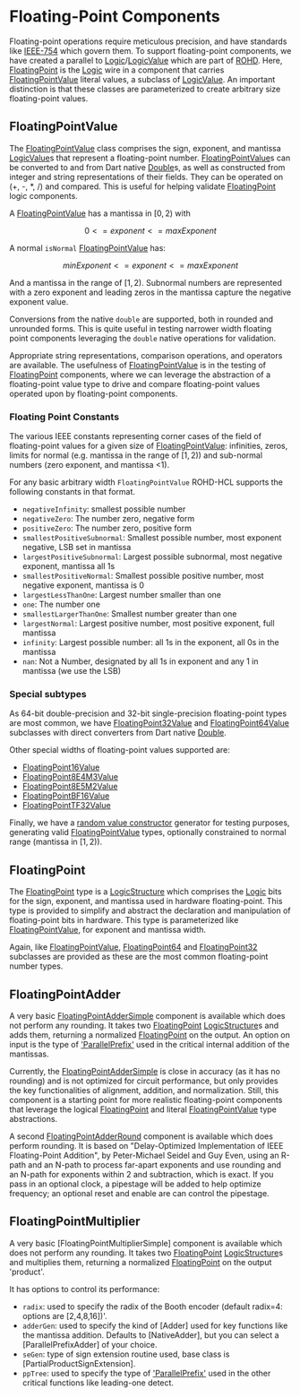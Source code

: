 # Floating-Point Components

Floating-point operations require meticulous precision, and have standards like [IEEE-754](<https://standards.ieee.org/ieee/754/6210/>) which govern them.  To support floating-point components, we have created a parallel to [Logic](https://intel.github.io/rohd/rohd/Logic-class.html)/[LogicValue](https://intel.github.io/rohd/rohd/LogicValue-class.html) which are part of [ROHD](<https://intel.github.io/rohd-website/>). Here, [FloatingPoint](https://intel.github.io/rohd-hcl/rohd_hcl/FloatingPoint-class.html) is the [Logic](https://intel.github.io/rohd/rohd/Logic-class.html) wire in a component that carries [FloatingPointValue](https://intel.github.io/rohd-hcl/rohd_hcl/FloatingPointValue-class.html) literal values, a subclass of [LogicValue](https://intel.github.io/rohd/rohd/LogicValue-class.html). An important distinction is that these classes are parameterized to create arbitrary size floating-point values.

## FloatingPointValue

The [FloatingPointValue](https://intel.github.io/rohd-hcl/rohd_hcl/FloatingPointValue-class.html) class comprises the sign, exponent, and mantissa [LogicValue](https://intel.github.io/rohd/rohd/LogicValue-class.html)s that represent a floating-point number. [FloatingPointValue](https://intel.github.io/rohd-hcl/rohd_hcl/FloatingPointValue-class.html)s can be converted to and from Dart native [Double](https://api.dart.dev/stable/3.6.0/dart-core/double-class.html)s, as well as constructed from integer and string representations of their fields.  They can be operated on (+, -, *, /) and compared. This is useful for helping validate [FloatingPoint](https://intel.github.io/rohd-hcl/rohd_hcl/FloatingPoint-class.html) logic components.

A [FloatingPointValue](https://intel.github.io/rohd-hcl/rohd_hcl/FloatingPointValue-class.html) has a mantissa in $[0,2)$ with

$$0 <= exponent <= maxExponent$$

A normal `isNormal` [FloatingPointValue](https://intel.github.io/rohd-hcl/rohd_hcl/FloatingPointValue-class.html) has:

$$minExponent <= exponent <= maxExponent$$

 And a mantissa in the range of $[1,2)$.  Subnormal numbers are represented with a zero exponent and leading zeros in the mantissa capture the negative exponent value.

Conversions from the native `double` are supported, both in rounded and unrounded forms.  This is quite useful in testing narrower width floating point components leveraging the `double` native operations for validation.

Appropriate string representations, comparison operations, and operators are available.  The usefulness of  [FloatingPointValue](https://intel.github.io/rohd-hcl/rohd_hcl/FloatingPointValue-class.html) is in the testing of [FloatingPoint](https://intel.github.io/rohd-hcl/rohd_hcl/FloatingPoint-class.html) components, where we can leverage the abstraction of a floating-point value type to drive and compare floating-point values operated upon by floating-point components.

### Floating Point Constants

The various IEEE constants representing corner cases of the field of floating-point values for a given size of [FloatingPointValue](https://intel.github.io/rohd-hcl/rohd_hcl/FloatingPointValue-class.html): infinities, zeros, limits for normal (e.g. mantissa in the range of $[1,2)$) and sub-normal numbers (zero exponent, and mantissa <1).

For any basic arbitrary width `FloatingPointValue` ROHD-HCL supports the following constants in that format.

- `negativeInfinity`: smallest possible number
- `negativeZero`: The number zero, negative form
- `positiveZero`: The number zero, positive form
- `smallestPositiveSubnormal`: Smallest possible number, most exponent negative, LSB set in mantissa
- `largestPositiveSubnormal`: Largest possible subnormal, most negative exponent, mantissa all 1s
- `smallestPositiveNormal`: Smallest possible positive number, most negative exponent, mantissa is 0
- `largestLessThanOne`: Largest number smaller than one
- `one`: The number one
- `smallestLargerThanOne`: Smallest number greater than one
- `largestNormal`: Largest positive number, most positive exponent, full mantissa
- `infinity`: Largest possible number: all 1s in the exponent, all 0s in the mantissa
- `nan`: Not a Number, designated by all 1s in exponent and any 1 in mantissa (we use the LSB)

### Special subtypes

As 64-bit double-precision and 32-bit single-precision floating-point types are most common, we have [FloatingPoint32Value](https://intel.github.io/rohd-hcl/rohd_hcl/FloatingPoint32Value-class.html) and [FloatingPoint64Value](https://intel.github.io/rohd-hcl/rohd_hcl/FloatingPoint64Value-class.html) subclasses with direct converters from Dart native [Double](https://api.dart.dev/stable/3.6.0/dart-core/double-class.html).

Other special widths of floating-point values supported are:

- [FloatingPoint16Value](https://intel.github.io/rohd-hcl/rohd_hcl/FloatingPoint16Value-class.html)
- [FloatingPoint8E4M3Value](https://intel.github.io/rohd-hcl/rohd_hcl/FloatingPoint8E4M3Value-class.html)
- [FloatingPoint8E5M2Value](https://intel.github.io/rohd-hcl/rohd_hcl/FloatingPoint8E5M2Value-class.html)
- [FloatingPointBF16Value](https://intel.github.io/rohd-hcl/rohd_hcl/FloatingPointBF16Value-class.html)
- [FloatingPointTF32Value](https://intel.github.io/rohd-hcl/rohd_hcl/FloatingPointTF32Value-class.html)

Finally, we have a [random value constructor](https://intel.github.io/rohd-hcl/rohd_hcl/FloatingPointValue/FloatingPointValue.random.html) generator for testing purposes, generating valid [FloatingPointValue](https://intel.github.io/rohd-hcl/rohd_hcl/FloatingPointValue-class.html) types, optionally constrained to normal range (mantissa in $[1, 2)$).

## FloatingPoint

The [FloatingPoint](https://intel.github.io/rohd-hcl/rohd_hcl/FloatingPoint-class.html) type is a [LogicStructure](https://intel.github.io/rohd/rohd/LogicStructure-class.html) which comprises the [Logic](https://intel.github.io/rohd/rohd/Logic-class.html) bits for the sign, exponent, and mantissa used in hardware floating-point.  This type is provided to simplify and abstract the declaration and manipulation of floating-point bits in hardware.  This type is parameterized like [FloatingPointValue](https://intel.github.io/rohd-hcl/rohd_hcl/FloatingPointValue-class.html), for exponent and mantissa width.

Again, like  [FloatingPointValue](https://intel.github.io/rohd-hcl/rohd_hcl/FloatingPointValue-class.html), [FloatingPoint64](https://intel.github.io/rohd-hcl/rohd_hcl/FloatingPoint64-class.html) and [FloatingPoint32](https://intel.github.io/rohd-hcl/rohd_hcl/FloatingPoint32-class.html) subclasses are provided as these are the most common floating-point number types.

## FloatingPointAdder

A very basic [FloatingPointAdderSimple](https://intel.github.io/rohd-hcl/rohd_hcl/FloatingPointAdderSimple-class.html) component is available which does not perform any rounding. It takes two [FloatingPoint](https://intel.github.io/rohd-hcl/rohd_hcl/FloatingPoint-class.html) [LogicStructure](https://intel.github.io/rohd/rohd/LogicStructure-class.html)s and adds them, returning a normalized [FloatingPoint](https://intel.github.io/rohd-hcl/rohd_hcl/FloatingPoint-class.html) on the output.  An option on input is the type of ['ParallelPrefix'](https://intel.github.io/rohd-hcl/rohd_hcl/ParallelPrefix-class.html) used in the critical internal addition of the mantissas.

Currently, the [FloatingPointAdderSimple](https://intel.github.io/rohd-hcl/rohd_hcl/FloatingPointAdderSimple-class.html) is close in accuracy (as it has no rounding) and is not optimized for circuit performance, but only provides the key functionalities of alignment, addition, and normalization.  Still, this component is a starting point for more realistic floating-point components that leverage the logical [FloatingPoint](https://intel.github.io/rohd-hcl/rohd_hcl/FloatingPoint-class.html) and literal [FloatingPointValue](https://intel.github.io/rohd-hcl/rohd_hcl/FloatingPointValue-class.html) type abstractions.

A second [FloatingPointAdderRound](https://intel.github.io/rohd-hcl/rohd_hcl/FloatingPointAdderRound-class.html) component is available which does perform rounding.  It is based on "Delay-Optimized Implementation of IEEE Floating-Point Addition", by Peter-Michael Seidel and Guy Even, using an R-path and an N-path to process far-apart exponents and use rounding and an N-path for exponents within 2 and subtraction, which is exact.  If you pass in an optional clock, a pipestage will be added to help optimize frequency; an optional reset and enable are can control the pipestage.

## FloatingPointMultiplier

A very basic [FloatingPointMultiplierSimple] component is available which does not perform any rounding. It takes two [FloatingPoint](https://intel.github.io/rohd-hcl/rohd_hcl/FloatingPoint-class.html) [LogicStructure](https://intel.github.io/rohd/rohd/LogicStructure-class.html)s and multiplies them, returning a normalized [FloatingPoint](https://intel.github.io/rohd-hcl/rohd_hcl/FloatingPoint-class.html) on the output 'product'.  

It has options to control its performance:


- `radix`: used to specify the radix of the Booth encoder (default radix=4: options are [2,4,8,16])'.
- `adderGen`: used to specify the kind of [Adder] used for key functions like the mantissa addition. Defaults to [NativeAdder], but you can select a [ParallelPrefixAdder] of your choice.
- `seGen`: type of sign extension routine used, base class is [PartialProductSignExtension].
- `ppTree`: used to specify the type of ['ParallelPrefix'](https://intel.github.io/rohd-hcl/rohd_hcl/ParallelPrefix-class.html) used in the other critical functions like leading-one detect.

